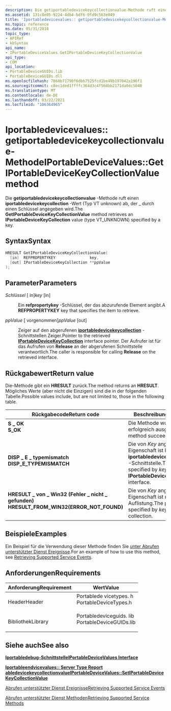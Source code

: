```yaml
---
description: Die getiportabledevicekeycollectionvalue-Methode ruft einen iportabledevicekeycollection-Wert (Typ VT unknown) ab, der \_ durch einen Schlüssel angegeben wird.
ms.assetid: 131c8e05-9224-4db4-bdf6-0fd9c563e049
title: 'Iportabledevicevalues:: getiportabledevicekeycollectionvalue-Methode (portabledevicetypes. h)'
ms.topic: reference
ms.date: 05/31/2018
topic_type:
- APIRef
- kbSyntax
api_name:
- IPortableDeviceValues.GetIPortableDeviceKeyCollectionValue
api_type:
- COM
api_location:
- PortableDeviceGUIDs.lib
- PortableDeviceGUIDs.dll
ms.openlocfilehash: 7868b71790f6dbb7525fcd1be49b197042a196f1
ms.sourcegitcommit: c8ec1ded1ffffc364d3c4f560bb2171da0dc5040
ms.translationtype: MT
ms.contentlocale: de-DE
ms.lasthandoff: 03/22/2021
ms.locfileid: "106364965"
---
```

# <a name="iportabledevicevaluesgetiportabledevicekeycollectionvalue-method"></a><span data-ttu-id="a8f94-103">Iportabledevicevalues:: getiportabledevicekeycollectionvalue-Methode</span><span class="sxs-lookup"><span data-stu-id="a8f94-103">IPortableDeviceValues::GetIPortableDeviceKeyCollectionValue method</span></span>

<span data-ttu-id="a8f94-104">Die **getiportabledevicekeycollectionvalue** -Methode ruft einen **iportabledevicekeycollection** -Wert (Typ VT unknown) ab, der \_ durch einen Schlüssel angegeben wird.</span><span class="sxs-lookup"><span data-stu-id="a8f94-104">The **GetIPortableDeviceKeyCollectionValue** method retrieves an **IPortableDeviceKeyCollection** value (type VT\_UNKNOWN) specified by a key.</span></span>

## <a name="syntax"></a><span data-ttu-id="a8f94-105">Syntax</span><span class="sxs-lookup"><span data-stu-id="a8f94-105">Syntax</span></span>


```C++
HRESULT GetIPortableDeviceKeyCollectionValue(
  [in]  REFPROPERTYKEY               key,
  [out] IPortableDeviceKeyCollection **ppValue
);
```



## <a name="parameters"></a><span data-ttu-id="a8f94-106">Parameter</span><span class="sxs-lookup"><span data-stu-id="a8f94-106">Parameters</span></span>

<dl> <dt>

<span data-ttu-id="a8f94-107">*Schlüssel* \[ in\]</span><span class="sxs-lookup"><span data-stu-id="a8f94-107">*key* \[in\]</span></span>
</dt> <dd>

<span data-ttu-id="a8f94-108">Ein **refpropertykey** -Schlüssel, der das abzurufende Element angibt.</span><span class="sxs-lookup"><span data-stu-id="a8f94-108">A **REFPROPERTYKEY** key that specifies the item to retrieve.</span></span>

</dd> <dt>

<span data-ttu-id="a8f94-109">*ppValue* \[ vorgenommen\]</span><span class="sxs-lookup"><span data-stu-id="a8f94-109">*ppValue* \[out\]</span></span>
</dt> <dd>

<span data-ttu-id="a8f94-110">Zeiger auf den abgerufenen [**iportabledevicekeycollection**](iportabledevicekeycollection.md) -Schnittstellen Zeiger.</span><span class="sxs-lookup"><span data-stu-id="a8f94-110">Pointer to the retrieved [**IPortableDeviceKeyCollection**](iportabledevicekeycollection.md) interface pointer.</span></span> <span data-ttu-id="a8f94-111">Der Aufrufer ist für das Aufrufen von **Release** an der abgerufenen Schnittstelle verantwortlich.</span><span class="sxs-lookup"><span data-stu-id="a8f94-111">The caller is responsible for calling **Release** on the retrieved interface.</span></span>

</dd> </dl>

## <a name="return-value"></a><span data-ttu-id="a8f94-112">Rückgabewert</span><span class="sxs-lookup"><span data-stu-id="a8f94-112">Return value</span></span>

<span data-ttu-id="a8f94-113">Die-Methode gibt ein **HRESULT** zurück.</span><span class="sxs-lookup"><span data-stu-id="a8f94-113">The method returns an **HRESULT**.</span></span> <span data-ttu-id="a8f94-114">Mögliches Werte (aber nicht die Einzigen) sind die in der folgenden Tabelle.</span><span class="sxs-lookup"><span data-stu-id="a8f94-114">Possible values include, but are not limited to, those in the following table.</span></span>



| <span data-ttu-id="a8f94-115">Rückgabecode</span><span class="sxs-lookup"><span data-stu-id="a8f94-115">Return code</span></span>                                                                                                            | <span data-ttu-id="a8f94-116">Beschreibung</span><span class="sxs-lookup"><span data-stu-id="a8f94-116">Description</span></span>                                                                                      |
|------------------------------------------------------------------------------------------------------------------------|--------------------------------------------------------------------------------------------------|
| <dl> <span data-ttu-id="a8f94-117"><dt>**S \_ OK**</dt></span><span class="sxs-lookup"><span data-stu-id="a8f94-117"><dt>**S\_OK**</dt></span></span> </dl>                                   | <span data-ttu-id="a8f94-118">Die Methode wurde erfolgreich ausgeführt.</span><span class="sxs-lookup"><span data-stu-id="a8f94-118">The method succeeded.</span></span><br/>                                                                 |
| <dl> <span data-ttu-id="a8f94-119"><dt>**DISP \_ E \_ typemismatch**</dt></span><span class="sxs-lookup"><span data-stu-id="a8f94-119"><dt>**DISP\_E\_TYPEMISMATCH**</dt></span></span> </dl>                   | <span data-ttu-id="a8f94-120">Die von *Key* angegebene Eigenschaft ist keine **iportabledevicekeycollection** -Schnittstelle.</span><span class="sxs-lookup"><span data-stu-id="a8f94-120">The property specified by *key* is not an **IPortableDeviceKeyCollection** interface.</span></span><br/> |
| <dl> <span data-ttu-id="a8f94-121"><dt>**HRESULT \_ von \_ Win32 (Fehler \_ nicht \_ gefunden)**</dt></span><span class="sxs-lookup"><span data-stu-id="a8f94-121"><dt>**HRESULT\_FROM\_WIN32(ERROR\_NOT\_FOUND)**</dt></span></span> </dl> | <span data-ttu-id="a8f94-122">Die von *Key* angegebene Eigenschaft ist nicht in der Auflistung.</span><span class="sxs-lookup"><span data-stu-id="a8f94-122">The property specified by *key* is not in the collection.</span></span><br/>                             |



 

## <a name="examples"></a><span data-ttu-id="a8f94-123">Beispiele</span><span class="sxs-lookup"><span data-stu-id="a8f94-123">Examples</span></span>

<span data-ttu-id="a8f94-124">Ein Beispiel für die Verwendung dieser Methode finden Sie [unter Abrufen unterstützter Dienst Ereignisse](retrieving-supported-events.md).</span><span class="sxs-lookup"><span data-stu-id="a8f94-124">For an example of how to use this method, see [Retrieving Supported Service Events](retrieving-supported-events.md).</span></span>

## <a name="requirements"></a><span data-ttu-id="a8f94-125">Anforderungen</span><span class="sxs-lookup"><span data-stu-id="a8f94-125">Requirements</span></span>



| <span data-ttu-id="a8f94-126">Anforderung</span><span class="sxs-lookup"><span data-stu-id="a8f94-126">Requirement</span></span> | <span data-ttu-id="a8f94-127">Wert</span><span class="sxs-lookup"><span data-stu-id="a8f94-127">Value</span></span> |
|--------------------|----------------------------------------------------------------------------------------------------|
| <span data-ttu-id="a8f94-128">Header</span><span class="sxs-lookup"><span data-stu-id="a8f94-128">Header</span></span><br/>  | <dl> <span data-ttu-id="a8f94-129"><dt>Portablede vicetypes. h</dt></span><span class="sxs-lookup"><span data-stu-id="a8f94-129"><dt>PortableDeviceTypes.h</dt></span></span> </dl>   |
| <span data-ttu-id="a8f94-130">Bibliothek</span><span class="sxs-lookup"><span data-stu-id="a8f94-130">Library</span></span><br/> | <dl> <span data-ttu-id="a8f94-131"><dt>Portabledeviceguids. lib</dt></span><span class="sxs-lookup"><span data-stu-id="a8f94-131"><dt>PortableDeviceGUIDs.lib</dt></span></span> </dl> |



## <a name="see-also"></a><span data-ttu-id="a8f94-132">Siehe auch</span><span class="sxs-lookup"><span data-stu-id="a8f94-132">See also</span></span>

<dl> <dt>

[<span data-ttu-id="a8f94-133">**Iportabledebug-Schnittstelle**</span><span class="sxs-lookup"><span data-stu-id="a8f94-133">**IPortableDeviceValues Interface**</span></span>](iportabledevicevalues.md)
</dt> <dt>

[<span data-ttu-id="a8f94-134">**Iportableendvicevalues:: Server Type Report abledevicekeycollectionvalue**</span><span class="sxs-lookup"><span data-stu-id="a8f94-134">**IPortableDeviceValues::SetIPortableDeviceKeyCollectionValue**</span></span>](iportabledevicevalues-setiportabledevicekeycollectionvalue.md)
</dt> <dt>

[<span data-ttu-id="a8f94-135">Abrufen unterstützter Dienst Ereignisse</span><span class="sxs-lookup"><span data-stu-id="a8f94-135">Retrieving Supported Service Events</span></span>](retrieving-supported-events.md)
</dt> <dt>

[<span data-ttu-id="a8f94-136">Abrufen unterstützter Dienst Methoden</span><span class="sxs-lookup"><span data-stu-id="a8f94-136">Retrieving Supported Service Methods</span></span>](retrieving-supported-methods.md)
</dt> </dl>

 

 




